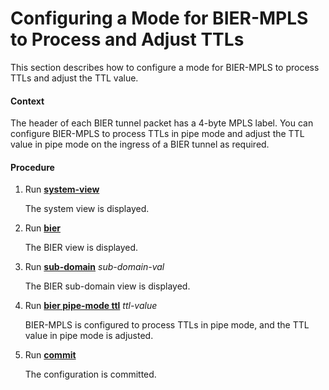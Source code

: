 Configuring a Mode for BIER-MPLS to Process and Adjust TTLs
===========================================================

This section describes how to configure a mode for BIER-MPLS to process TTLs and adjust the TTL value.

#### Context

The header of each BIER tunnel packet has a 4-byte MPLS label. You can configure BIER-MPLS to process TTLs in pipe mode and adjust the TTL value in pipe mode on the ingress of a BIER tunnel as required.


#### Procedure

1. Run [**system-view**](cmdqueryname=system-view)
   
   
   
   The system view is displayed.
2. Run [**bier**](cmdqueryname=bier)
   
   
   
   The BIER view is displayed.
3. Run [**sub-domain**](cmdqueryname=sub-domain) *sub-domain-val*
   
   
   
   The BIER sub-domain view is displayed.
4. Run [**bier pipe-mode ttl**](cmdqueryname=bier+pipe-mode+ttl) *ttl-value*
   
   
   
   BIER-MPLS is configured to process TTLs in pipe mode, and the TTL value in pipe mode is adjusted.
5. Run [**commit**](cmdqueryname=commit)
   
   
   
   The configuration is committed.